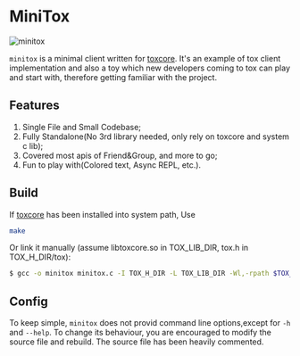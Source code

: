 # MiniTox

![minitox](https://raw.github.com/hqwrong/minitox/master/minitox.jpeg "minitox")

`minitox` is a minimal client written for
[toxcore](https://github.com/TokTok/c-toxcore). It's an example of tox client
implementation and also a toy which new developers coming to tox can play and
start with, therefore getting familiar with the project.

## Features

1. Single File and Small Codebase;
2. Fully Standalone(No 3rd library needed, only rely on toxcore and system c lib);
3. Covered most apis of Friend&Group, and more to go;
4. Fun to play with(Colored text, Async REPL, etc.).

## Build

If [toxcore](https://github.com/TokTok/c-toxcore) has been installed into system path, Use

```sh
make
```

Or link it manually (assume libtoxcore.so in TOX\_LIB\_DIR, tox.h in TOX\_H\_DIR/tox):

```sh
$ gcc -o minitox minitox.c -I TOX_H_DIR -L TOX_LIB_DIR -Wl,-rpath $TOX_LIB_DIR -ltoxcore
```

## Config

To keep simple, `minitox` does not provid command line options,except for `-h` and `--help`.
To change its behaviour, you are encouraged to modify the source file and rebuild. The source
file has been heavily commented.
